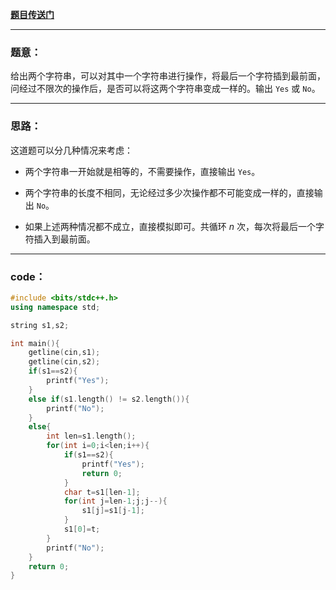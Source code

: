 **[题目传送门](https://www.luogu.com.cn/problem/AT4171)**

------------
### 题意：
给出两个字符串，可以对其中一个字符串进行操作，将最后一个字符插到最前面，问经过不限次的操作后，是否可以将这两个字符串变成一样的。输出 ```Yes``` 或 ```No```。

------------
### 思路：
这道题可以分几种情况来考虑：

- 两个字符串一开始就是相等的，不需要操作，直接输出  ```Yes```。

- 两个字符串的长度不相同，无论经过多少次操作都不可能变成一样的，直接输出 ```No```。

- 如果上述两种情况都不成立，直接模拟即可。共循环 $n$ 次，每次将最后一个字符插入到最前面。


------------
### code：
```cpp
#include <bits/stdc++.h>
using namespace std;

string s1,s2;

int main(){
	getline(cin,s1);
	getline(cin,s2);
	if(s1==s2){
		printf("Yes");
	}
	else if(s1.length() != s2.length()){
		printf("No");
	}
	else{
		int len=s1.length();
		for(int i=0;i<len;i++){
			if(s1==s2){
				printf("Yes");
				return 0;
			}
			char t=s1[len-1];
			for(int j=len-1;j;j--){
				s1[j]=s1[j-1];
			}
			s1[0]=t;
		}
		printf("No");
	}
	return 0;
}


```
